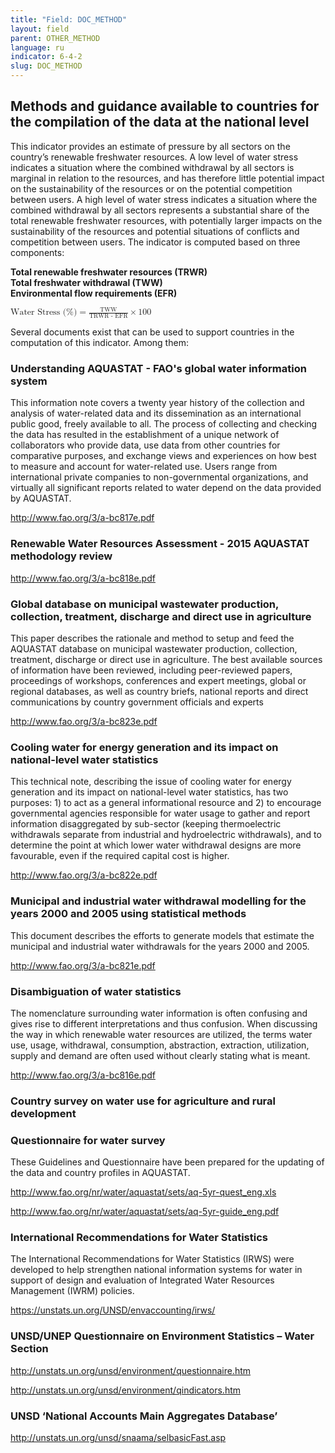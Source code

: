 ```yaml
---
title: "Field: DOC_METHOD"
layout: field
parent: OTHER_METHOD
language: ru
indicator: 6-4-2
slug: DOC_METHOD
---
```

## Methods and guidance available to countries for the compilation of the data at the national level

This indicator provides an estimate of pressure by all sectors on the country’s renewable freshwater resources. A low level of water stress indicates a situation where the combined withdrawal by all sectors is marginal in relation to the resources, and has therefore little potential impact on the sustainability of the resources or on the potential competition between users. A high level of water stress indicates a situation where the combined withdrawal by all sectors represents a substantial share of the total renewable freshwater resources, with potentially larger impacts on the sustainability of the resources and potential situations of conflicts and competition between users.
The indicator is computed based on three components:

**Total renewable freshwater resources (TRWR)**<br>
**Total freshwater withdrawal (TWW)**<br>
**Environmental flow requirements (EFR)**<br>

<math>
  <mi>Water Stress (%)</mi>
  <mo>=</mo>
  <mfrac>
    <mi>TWW</mi>
    <mi>TRWR - EFR</mi>
  </mfrac>
  <mo>&times;</mo>
  <mn>100</mn>
</math>

Several documents exist that can be used to support countries in the computation of this indicator. Among them:

### Understanding AQUASTAT - FAO's global water information system

This information note covers a twenty year history of the collection and analysis of water-related data and its dissemination as an international public good, freely available to all. The process of collecting and checking the data has resulted in the establishment of a unique network of collaborators who provide data, use data from other countries for comparative purposes, and exchange views and experiences on how best to measure and account for water-related use. Users range from international private companies to non-governmental organizations, and virtually all significant reports related to water depend on the data provided by AQUASTAT.

<http://www.fao.org/3/a-bc817e.pdf>

### Renewable Water Resources Assessment - 2015 AQUASTAT methodology review

<http://www.fao.org/3/a-bc818e.pdf>

### Global database on municipal wastewater production, collection, treatment, discharge and direct use in agriculture

This paper describes the rationale and method to setup and feed the AQUASTAT database on municipal wastewater production, collection, treatment, discharge or direct use in agriculture. The best available sources of information have been reviewed, including peer-reviewed papers, proceedings of workshops, conferences and expert meetings, global or regional databases, as well as country briefs, national reports and direct communications by country government officials and experts

<http://www.fao.org/3/a-bc823e.pdf>

### Cooling water for energy generation and its impact on national-level water statistics

This technical note, describing the issue of cooling water for energy generation and its impact on national-level water statistics, has two purposes: 1) to act as a general informational resource and 2) to encourage governmental agencies responsible for water usage to gather and report information disaggregated by sub-sector (keeping thermoelectric withdrawals separate from industrial and hydroelectric withdrawals), and to determine the point at which lower water withdrawal designs are more favourable, even if the required capital cost is higher.

<http://www.fao.org/3/a-bc822e.pdf>

### Municipal and industrial water withdrawal modelling for the years 2000 and 2005 using statistical methods

This document describes the efforts to generate models that estimate the municipal and industrial water withdrawals for the years 2000 and 2005.

<http://www.fao.org/3/a-bc821e.pdf>

### Disambiguation of water statistics

The nomenclature surrounding water information is often confusing and gives rise to different interpretations and thus confusion. When discussing the way in which renewable water resources are utilized, the terms water use, usage, withdrawal, consumption, abstraction, extraction, utilization, supply and demand are often used without clearly stating what is meant.

<http://www.fao.org/3/a-bc816e.pdf>

### Country survey on water use for agriculture and rural development
### Questionnaire for water survey

These Guidelines and Questionnaire have been prepared for the updating of the data and country profiles in AQUASTAT.

<http://www.fao.org/nr/water/aquastat/sets/aq-5yr-quest_eng.xls>

<http://www.fao.org/nr/water/aquastat/sets/aq-5yr-guide_eng.pdf>

### International Recommendations for Water Statistics

The International Recommendations for Water Statistics (IRWS) were developed to help strengthen national information systems for water in support of design and evaluation of Integrated Water Resources Management (IWRM) policies.

<https://unstats.un.org/UNSD/envaccounting/irws/>

### UNSD/UNEP Questionnaire on Environment Statistics – Water Section

<http://unstats.un.org/unsd/environment/questionnaire.htm>

<http://unstats.un.org/unsd/environment/qindicators.htm>

### UNSD ‘National Accounts Main Aggregates Database’

<http://unstats.un.org/unsd/snaama/selbasicFast.asp>